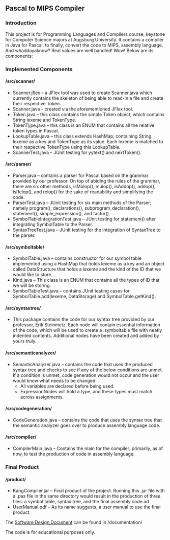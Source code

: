 ## Pascal to MIPS Compiler

### Introduction
This project is for Programming Languages and Compilers course, keystone for Computer Science majors at Augsburg University. It contains a compiler in Java for Pascal, to finally, convert the code to MIPS, assembly language. And whaddayaknow? Real values are well handled! Wow! Below are its components:

### Implemented Components
#### /src/scanner/
- Scanner.jflex – a JFlex tool was used to create Scanner.java which currently contains the skeleton of being able to read-in a file and create their respective Token.
- Scanner.java – created via the aforementioned JFlex tool.
- Token.java – this class contains the simple Token object, which contains String lexeme and TokenType.
- TokenType.java – this class is an ENUM that contains all the relative token types in Pascal.
- LookupTable.java – this class extends HashMap, containing String lexeme as a key and TokenType as its value. Each lexeme is matched to their respective TokenType using this LookupTable.
- ScannerTest.java – JUnit testing for yytext() and nextToken().

#### /src/parser/
- Parser.java – contains a parser for Pascal based on the grammar provided by our professor. On top of abiding the rules of the grammar, there are six other methods, isMulop(), mulop(), isAddop(), addop(), isRelop(), and relop() for the sake of readability and simplifying the code.
- ParserTest.java – JUnit testing for six main methods of the Parser; namely program(), declarations(), subprogram_declaration(), statement(), simple_expression(), and factor().
- SymbolTableIntegrationTest.java – JUnit testing for statement() after integrating SymbolTable to the Parser.
- SyntaxTreeTest.java – JUnit testing for the integration of SyntaxTree to the parser.

#### /src/symboltable/
- SymbolTable.java – contains constructor for our symbol table implemented using a HashMap that holds lexeme as a key and an object called DataStructure that holds a lexeme and the kind of the ID that we would like to store.
- Kind.java – This class is an ENUM that contains all the types of ID that we will be storing.
- SymbolTableTest.java – contains JUnit testing cases for SymbolTable.add(lexeme, DataStorage) and SymbolTable.getKind().

#### /src/syntaxtree/
- This package contains the code for our syntax tree provided by our professor, Erik Steinmetz. Each node will contain essential information of the code, which will be used to create a .symboltable file with neatly indented contents. Additional nodes have been created and added by yours truly.

#### /src/semanticanalyzer/
- SemanticAnalyzer.java – contains the code that uses the produced syntax tree and checks to see if any of the below conditions are unmet. If a condition is unmet, code generation would not occur and the user would know what needs to be changed:
  - All variables are declared before being used.
  - ExpressionNodes will hold a type, and these types must match across assignments.

#### /src/codegeneration/
- CodeGeneration.java – contains the code that uses the syntax tree that the semantic analyzer goes over to produce assembly language code.

#### /src/compiler/
- CompilerMain.java – Contains the main for the compiler; primarily, as of now, to test the production of code in assembly language.

### Final Product
#### /product/
- KangCompiler.jar – Final product of the project. Running this .jar file with a .pas file in the same directory would result in the production of three files: a symbol table, syntax tree, and the final assembly code.ad
- UserManual.pdf – As its name suggests, a user manual to use the final product.

The [Software Design Document](https://github.com/inverseTrig/compiler/blob/master/documentation/SDD.pdf) can be found in /documentation/

The code is for educational purposes only.
